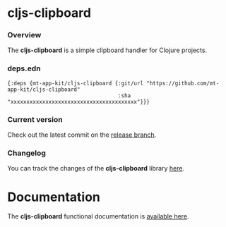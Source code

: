 
# cljs-clipboard

### Overview

The <strong>cljs-clipboard</strong> is a simple clipboard handler for Clojure projects.

### deps.edn

```
{:deps {mt-app-kit/cljs-clipboard {:git/url "https://github.com/mt-app-kit/cljs-clipboard"
                                   :sha     "xxxxxxxxxxxxxxxxxxxxxxxxxxxxxxxxxxxxxxxx"}}}
```

### Current version

Check out the latest commit on the [release branch](https://github.com/mt-app-kit/cljs-clipboard/tree/release).

### Changelog

You can track the changes of the <strong>cljs-clipboard</strong> library [here](CHANGES.md).

# Documentation

The <strong>cljs-clipboard</strong> functional documentation is [available here](https://mt-app-kit.github.io/cljs-clipboard).
